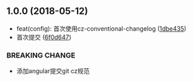 <a name="1.0.0"></a>
## 1.0.0 (2018-05-12)

* feat(config): 首次使用cz-conventional-changelog ([1dbe435](https://github.com/dicheng52119/Vue-demo/commit/1dbe435))
* 首次提交 ([6f0d647](https://github.com/dicheng52119/Vue-demo/commit/6f0d647))


### BREAKING CHANGE

* 添加angular提交git cz规范


